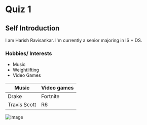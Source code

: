 # Quiz 1

## Self Introduction
I am Harish Ravisankar. I'm currently a senior majoring in IS + DS. 

### Hobbies/ Interests 
 - Music
 - Weightlifting
 - Video Games
   
| Music     | Video games|
| ---------- | ------------- | 
| Drake  | Fortnite  | 
| Travis Scott | R6  |

![image](https://github.com/harishr03/Project-Management/assets/83615542/91765588-5049-4227-877b-731ef95671a3)

